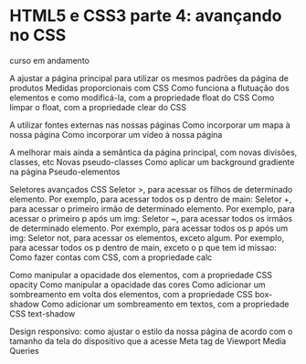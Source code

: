 # HTML5 e CSS3 parte 4: avançando no CSS

curso em andamento

A ajustar a página principal para utilizar os mesmos padrões da página de produtos
Medidas proporcionais com CSS
Como funciona a flutuação dos elementos e como modificá-la, com a propriedade float do CSS
Como limpar o float, com a propriedade clear do CSS

A utilizar fontes externas nas nossas páginas
Como incorporar um mapa à nossa página
Como incorporar um vídeo à nossa página

A melhorar mais ainda a semântica da página principal, com novas divisões, classes, etc
Novas pseudo-classes
Como aplicar um background gradiente na página
Pseudo-elementos

Seletores avançados CSS
Seletor >, para acessar os filhos de determinado elemento. Por exemplo, para acessar todos os p dentro de main:
Seletor +, para acessar o primeiro irmão de determinado elemento. Por exemplo, para acessar o primeiro p após um img:
Seletor ~, para acessar todos os irmãos de determinado elemento. Por exemplo, para acessar todos os p após um img:
Seletor not, para acessar os elementos, exceto algum. Por exemplo, para acessar todos os p dentro de main, exceto o p que tem id missao:
Como fazer contas com CSS, com a propriedade calc

Como manipular a opacidade dos elementos, com a propriedade CSS opacity
Como manipular a opacidade das cores
Como adicionar um sombreamento em volta dos elementos, com a propriedade CSS box-shadow
Como adicionar um sombreamento em textos, com a propriedade CSS text-shadow

Design responsivo: como ajustar o estilo da nossa página de acordo com o tamanho da tela do dispositivo que a acesse
Meta tag de Viewport
Media Queries